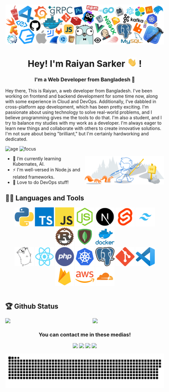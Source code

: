 <picture>
    <source media="(prefers-color-scheme: dark)" srcset="icons/header_black.png" />
    <img src="icons/header_white.png" />
</picture>

<h1 align="center"> Hey! I'm Raiyan Sarker <img src="icons/hi.gif" width="30" /> ! </h1>

<h3 align="center">I'm a Web Developer from Bangladesh 🤍</h3>

Hey there, This is Raiyan, a web developer from Bangladesh. I've been working on frontend and backend development for some time now, along with some experience in Cloud and DevOps. Additionally, I've dabbled in cross-platform app development, which has been pretty exciting. I'm passionate about using technology to solve real-world problems, and I believe programming gives me the tools to do that. I'm also a student, and I try to balance my studies with my work as a developer. I'm always eager to learn new things and collaborate with others to create innovative solutions. I'm not sure about being "brilliant," but I'm certainly hardworking and dedicated.

![age](https://img.shields.io/badge/age-17-blue)
![focus](https://img.shields.io/badge/focus-FullStack-3c9)

<img width="50%" align="right" alt="Github Image" src="icons/git.svg" />

- 🌱 I’m currently learning Kubernates, AI.
- ⚡ I'm well-versed in Node.js and related frameworks.
- 🚀 Love to do DevOps stuff!
  <br />

## 👨‍💻 Languages and Tools

<div align="center">
  
<img src="icons/lang/python.png" height="60" width="60">
<img src="icons/lang/typescript.png" height="60" width="60">
<img src="icons/lang/js.png" height="60" width="60">
<img src="icons/lang/nodejs.webp" height="60" width="60">
<img src="icons/lang/nextjs.png" height="60" width="60">
<img src="icons/lang/svelte.png" height="60" width="60">
<img src="icons/lang/tailwindcss.png" height="60" width="60">
<img src="icons/lang/rust.png" height="60" width="60">
<img src="icons/lang/mongodb.png" height="60" width="60">
<img src="icons/lang/docker.png" height="60" width="60">

<br>

<img src="icons/lang/golang.png" height="60" width="60">
<img src="icons/lang/reactjs.png" height="60" width="60">
<img src="icons/lang/phplang.png" height="60" width="60">
<img src="icons/lang/kubernetes.png" height="60" width="60">
<img src="icons/lang/postgresdb.png" height="60" width="60">
<img src="icons/lang/git.png" height="60" width="60">
<img src="icons/lang/vscode.png" height="60" width="60">
<img height="60" src="icons/lang/firebase.png">
<img src="icons/lang/aws.png" height="60" width="60">
<img height="60" src="icons/lang/cloudflare.png">

</div>

<br >

## 🏆 Github Status

<picture>
  <source width="45%" align="right" media="(prefers-color-scheme: dark)" srcset="https://github-readme-stats.vercel.app/api?username=raiyansarker&show_icons=true&hide_border=true&theme=dark" />
  <img src="https://github-readme-stats.vercel.app/api?username=raiyansarker&show_icons=true&hide_border=true&theme=light" width="45%" align="right" >
</picture>

<picture>
    <source width="45%" media="(prefers-color-scheme: dark)" srcset="https://streak-stats.demolab.com?user=raiyansarker&theme=dark" />
    <img width="45%" src="https://streak-stats.demolab.com?user=raiyansarker&theme=default" />
</picture>

<br>

<div align="center">

### You can contact me in these medias!

[<img src="https://img.shields.io/badge/instagram-%23E4405F.svg?&style=for-the-badge&logo=instagram&logoColor=white">](https://www.instagram.com/raiyan_sarker_)
[<img src="https://img.shields.io/badge/facebook-%231877F2.svg?&style=for-the-badge&logo=facebook&logoColor=white">](https://www.facebook.com/raiyansarker.akib/)
[<img src="https://img.shields.io/badge/twitter-%230077B5.svg?&style=for-the-badge&logo=linkedin&logoColor=white">](https://www.twitter.com/raiyan_sarker_/)
[<img src="https://img.shields.io/badge/Portfolio-%2334D399.svg?&style=for-the-badge">](https://raiyansarker.com/)

</div>

<picture>
  <source media="(prefers-color-scheme: dark)" srcset="https://raw.githubusercontent.com/raiyansarker/raiyansarker/output/github-snake-dark.svg" />
  <source media="(prefers-color-scheme: light)" srcset="https://raw.githubusercontent.com/raiyansarker/raiyansarker/output/github-snake.svg" />
  <img alt="github-snake" src="https://raw.githubusercontent.com/raiyansarker/raiyansarker/output/github-snake.svg" />
</picture>
